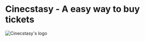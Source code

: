 # Cinecstasy - A easy way to buy tickets
![Cinecstasy's logo](http://cinecstasy.ml/images/essentials/logo.svg)
